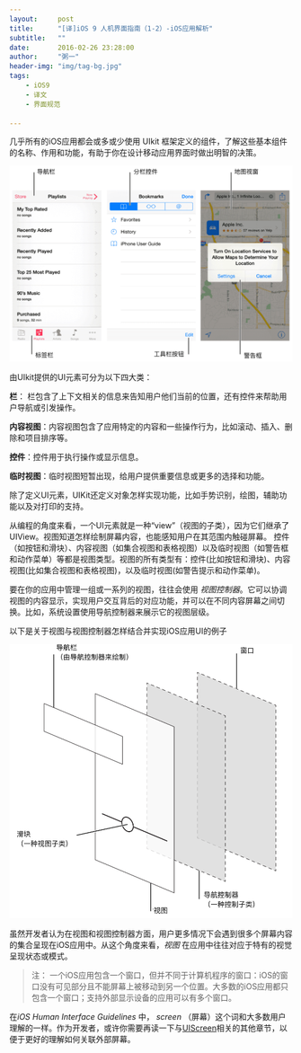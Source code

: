 ```yaml
---
layout:     post
title:      "[译]iOS 9 人机界面指南（1-2）-iOS应用解析"
subtitle:   ""
date:       2016-02-26 23:28:00
author:     "粥一"
header-img: "img/tag-bg.jpg"
tags:
    - iOS9
    - 译文
    - 界面规范
    
---
```

几乎所有的iOS应用都会或多或少使用 UIkit 框架定义的组件，了解这些基本组件的名称、作用和功能，有助于你在设计移动应用界面时做出明智的决策。

![](/img/in-post/2016-02-26-1.png)

由UIkit提供的UI元素可分为以下四大类：

**栏**： 栏包含了上下文相关的信息来告知用户他们当前的位置，还有控件来帮助用户导航或引发操作。

**内容视图**：内容视图包含了应用特定的内容和一些操作行为，比如滚动、插入、删除和项目排序等。

**控件**：控件用于执行操作或显示信息。

**临时视图**：临时视图短暂出现，给用户提供重要信息或更多的选择和功能。

除了定义UI元素，UIKit还定义对象怎样实现功能，比如手势识别，绘图，辅助功能以及对打印的支持。

从编程的角度来看，一个UI元素就是一种“view”（视图的子类），因为它们继承了UIView。视图知道怎样绘制屏幕内容，也能感知用户在其范围内触碰屏幕。 控件（如按钮和滑块）、内容视图（如集合视图和表格视图）以及临时视图（如警告框和动作菜单）等都是视图类型。视图的所有类型有：控件(比如按钮和滑块)、内容视图(比如集合视图和表格视图)，以及临时视图(如警告提示和动作菜单)。

要在你的应用中管理一组或一系列的视图，往往会使用 *视图控制器*。它可以协调视图的内容显示，实现用户交互背后的对应功能，并可以在不同内容屏幕之间切换。比如，系统设置使用导航控制器来展示它的视图层级。
 
以下是关于视图与视图控制器怎样结合并实现iOS应用UI的例子

![](/img/in-post/2016-02-26-2.png)


虽然开发者认为在视图和视图控制器方面，用户更多情况下会遇到很多个屏幕内容的集合呈现在iOS应用中。从这个角度来看，*视图* 在应用中往往对应于特有的视觉呈现状态或模式。
>注：
一个iOS应用包含一个窗口，但并不同于计算机程序的窗口：iOS的窗口没有可见部分且不能屏幕上被移动到另一个位置。大多数的iOS应用都只包含一个窗口；支持外部显示设备的应用可以有多个窗口。

在*iOS Human Interface Guidelines* 中， *screen* （屏幕）这个词和大多数用户理解的一样。作为开发者，或许你需要再读一下与[UIScreen](https://developer.apple.com/library/ios/documentation/UIKit/Reference/UIScreen_Class/index.html#//apple_ref/occ/cl/UIScreen)相关的其他章节，以便于更好的理解如何关联外部屏幕。